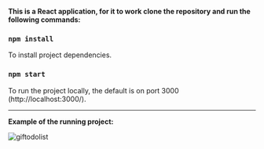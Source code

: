 **This is a React application, for it to work clone the repository and run the following commands:**

### `npm install`
To install project dependencies.

### `npm start`
To run the project locally, the default is on port 3000 (http://localhost:3000/).

---

**Example of the running project:**

![giftodolist](https://user-images.githubusercontent.com/63088051/215956235-30e00c95-e359-4232-8aa8-e34fc2653cab.gif)
